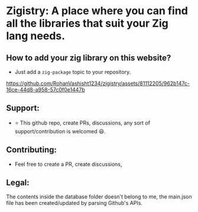 # Zigistry: A place where you can find all the libraries that suit your Zig lang needs.

## How to add your zig library on this website?
- Just add a `zig-package` topic to your repository.

https://github.com/RohanVashisht1234/zigistry/assets/81112205/962b147c-16ce-44d8-a958-57c0f0e1447b

## Support:
- ⭐ This github repo, create PRs, discussions, any sort of support/contribution is welcomed 😃.
## Contributing:
- Feel free to create a PR, create discussions,

## Legal:
The contents inside the database folder doesn't belong to me, the main.json file has been created/updated by parsing Github's APIs.
